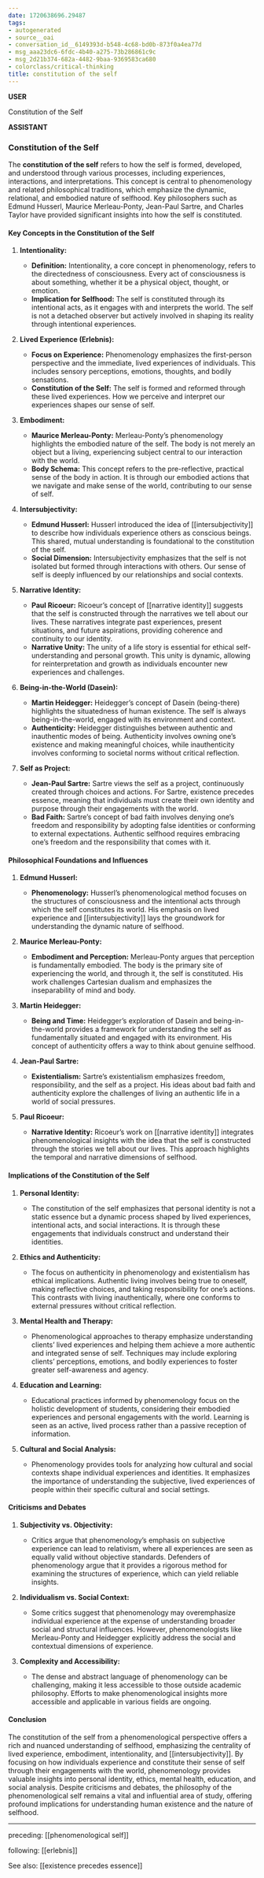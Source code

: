 ```yaml
---
date: 1720638696.29487
tags:
- autogenerated
- source__oai
- conversation_id__6149393d-b548-4c68-bd0b-873f0a4ea77d
- msg_aaa23dc6-6fdc-4b40-a275-73b286861c9c
- msg_2d21b374-682a-4482-9baa-9369583ca680
- colorclass/critical-thinking
title: constitution of the self
---
```


**USER**

Constitution of the Self


**ASSISTANT**

### Constitution of the Self

The **constitution of the self** refers to how the self is formed, developed, and understood through various processes, including experiences, interactions, and interpretations. This concept is central to phenomenology and related philosophical traditions, which emphasize the dynamic, relational, and embodied nature of selfhood. Key philosophers such as Edmund Husserl, Maurice Merleau-Ponty, Jean-Paul Sartre, and Charles Taylor have provided significant insights into how the self is constituted.

#### Key Concepts in the Constitution of the Self

1. **Intentionality:**
   - **Definition:** Intentionality, a core concept in phenomenology, refers to the directedness of consciousness. Every act of consciousness is about something, whether it be a physical object, thought, or emotion.
   - **Implication for Selfhood:** The self is constituted through its intentional acts, as it engages with and interprets the world. The self is not a detached observer but actively involved in shaping its reality through intentional experiences.

2. **Lived Experience (Erlebnis):**
   - **Focus on Experience:** Phenomenology emphasizes the first-person perspective and the immediate, lived experiences of individuals. This includes sensory perceptions, emotions, thoughts, and bodily sensations.
   - **Constitution of the Self:** The self is formed and reformed through these lived experiences. How we perceive and interpret our experiences shapes our sense of self.

3. **Embodiment:**
   - **Maurice Merleau-Ponty:** Merleau-Ponty’s phenomenology highlights the embodied nature of the self. The body is not merely an object but a living, experiencing subject central to our interaction with the world.
   - **Body Schema:** This concept refers to the pre-reflective, practical sense of the body in action. It is through our embodied actions that we navigate and make sense of the world, contributing to our sense of self.

4. **Intersubjectivity:**
   - **Edmund Husserl:** Husserl introduced the idea of [[intersubjectivity]] to describe how individuals experience others as conscious beings. This shared, mutual understanding is foundational to the constitution of the self.
   - **Social Dimension:** Intersubjectivity emphasizes that the self is not isolated but formed through interactions with others. Our sense of self is deeply influenced by our relationships and social contexts.

5. **Narrative Identity:**
   - **Paul Ricoeur:** Ricoeur’s concept of [[narrative identity]] suggests that the self is constructed through the narratives we tell about our lives. These narratives integrate past experiences, present situations, and future aspirations, providing coherence and continuity to our identity.
   - **Narrative Unity:** The unity of a life story is essential for ethical self-understanding and personal growth. This unity is dynamic, allowing for reinterpretation and growth as individuals encounter new experiences and challenges.

6. **Being-in-the-World (Dasein):**
   - **Martin Heidegger:** Heidegger’s concept of Dasein (being-there) highlights the situatedness of human existence. The self is always being-in-the-world, engaged with its environment and context.
   - **Authenticity:** Heidegger distinguishes between authentic and inauthentic modes of being. Authenticity involves owning one’s existence and making meaningful choices, while inauthenticity involves conforming to societal norms without critical reflection.

7. **Self as Project:**
   - **Jean-Paul Sartre:** Sartre views the self as a project, continuously created through choices and actions. For Sartre, existence precedes essence, meaning that individuals must create their own identity and purpose through their engagements with the world.
   - **Bad Faith:** Sartre’s concept of bad faith involves denying one’s freedom and responsibility by adopting false identities or conforming to external expectations. Authentic selfhood requires embracing one’s freedom and the responsibility that comes with it.

#### Philosophical Foundations and Influences

1. **Edmund Husserl:**
   - **Phenomenology:** Husserl’s phenomenological method focuses on the structures of consciousness and the intentional acts through which the self constitutes its world. His emphasis on lived experience and [[intersubjectivity]] lays the groundwork for understanding the dynamic nature of selfhood.

2. **Maurice Merleau-Ponty:**
   - **Embodiment and Perception:** Merleau-Ponty argues that perception is fundamentally embodied. The body is the primary site of experiencing the world, and through it, the self is constituted. His work challenges Cartesian dualism and emphasizes the inseparability of mind and body.

3. **Martin Heidegger:**
   - **Being and Time:** Heidegger’s exploration of Dasein and being-in-the-world provides a framework for understanding the self as fundamentally situated and engaged with its environment. His concept of authenticity offers a way to think about genuine selfhood.

4. **Jean-Paul Sartre:**
   - **Existentialism:** Sartre’s existentialism emphasizes freedom, responsibility, and the self as a project. His ideas about bad faith and authenticity explore the challenges of living an authentic life in a world of social pressures.

5. **Paul Ricoeur:**
   - **Narrative Identity:** Ricoeur’s work on [[narrative identity]] integrates phenomenological insights with the idea that the self is constructed through the stories we tell about our lives. This approach highlights the temporal and narrative dimensions of selfhood.

#### Implications of the Constitution of the Self

1. **Personal Identity:**
   - The constitution of the self emphasizes that personal identity is not a static essence but a dynamic process shaped by lived experiences, intentional acts, and social interactions. It is through these engagements that individuals construct and understand their identities.

2. **Ethics and Authenticity:**
   - The focus on authenticity in phenomenology and existentialism has ethical implications. Authentic living involves being true to oneself, making reflective choices, and taking responsibility for one’s actions. This contrasts with living inauthentically, where one conforms to external pressures without critical reflection.

3. **Mental Health and Therapy:**
   - Phenomenological approaches to therapy emphasize understanding clients’ lived experiences and helping them achieve a more authentic and integrated sense of self. Techniques may include exploring clients’ perceptions, emotions, and bodily experiences to foster greater self-awareness and agency.

4. **Education and Learning:**
   - Educational practices informed by phenomenology focus on the holistic development of students, considering their embodied experiences and personal engagements with the world. Learning is seen as an active, lived process rather than a passive reception of information.

5. **Cultural and Social Analysis:**
   - Phenomenology provides tools for analyzing how cultural and social contexts shape individual experiences and identities. It emphasizes the importance of understanding the subjective, lived experiences of people within their specific cultural and social settings.

#### Criticisms and Debates

1. **Subjectivity vs. Objectivity:**
   - Critics argue that phenomenology’s emphasis on subjective experience can lead to relativism, where all experiences are seen as equally valid without objective standards. Defenders of phenomenology argue that it provides a rigorous method for examining the structures of experience, which can yield reliable insights.

2. **Individualism vs. Social Context:**
   - Some critics suggest that phenomenology may overemphasize individual experience at the expense of understanding broader social and structural influences. However, phenomenologists like Merleau-Ponty and Heidegger explicitly address the social and contextual dimensions of experience.

3. **Complexity and Accessibility:**
   - The dense and abstract language of phenomenology can be challenging, making it less accessible to those outside academic philosophy. Efforts to make phenomenological insights more accessible and applicable in various fields are ongoing.

#### Conclusion

The constitution of the self from a phenomenological perspective offers a rich and nuanced understanding of selfhood, emphasizing the centrality of lived experience, embodiment, intentionality, and [[intersubjectivity]]. By focusing on how individuals experience and constitute their sense of self through their engagements with the world, phenomenology provides valuable insights into personal identity, ethics, mental health, education, and social analysis. Despite criticisms and debates, the philosophy of the phenomenological self remains a vital and influential area of study, offering profound implications for understanding human existence and the nature of selfhood.


---

preceding: [[phenomenological self]]  


following: [[erlebnis]]

See also: [[existence precedes essence]]